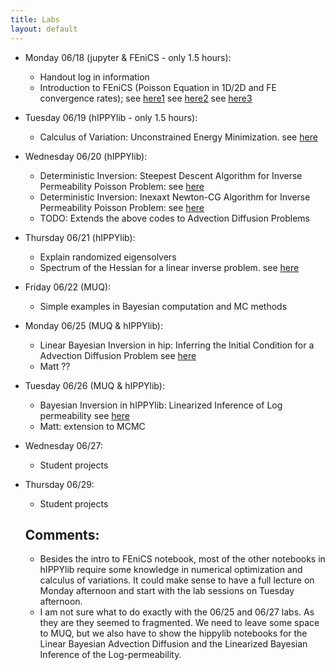 ```yaml
---
title: Labs
layout: default
---
```


- Monday 06/18 (jupyter & FEniCS - only 1.5 hours):
  - Handout log in information
  - Introduction to FEniCS (Poisson Equation in 1D/2D and FE convergence rates);
     see [here1](https://uvilla.github.io/inverse17/02_IntroToFenics/Poisson1D.html)
     see [here2](https://uvilla.github.io/inverse17/02_IntroToFenics/ConvergenceRates.html)
     see [here3](https://uvilla.github.io/inverse17/02_IntroToFenics/Poisson2D.html)
  
- Tuesday 06/19 (hIPPYlib - only 1.5 hours): 
  - Calculus of Variation: Unconstrained Energy Minimization.
    see [here](https://uvilla.github.io/inverse17/04_UnconstrainedMinimization/UnconstrainedMinimization.html)
  
- Wednesday 06/20 (hIPPYlib):
  - Deterministic Inversion: Steepest Descent Algorithm for Inverse Permeability Poisson Problem:
    see [here](https://uvilla.github.io/inverse17/05_Poisson_SD/Poisson_SD.html)
  - Deterministic Inversion: Inexaxt Newton-CG Algorithm for Inverse Permeability Poisson Problem:
    see [here](https://uvilla.github.io/inverse17/06_Poisson_INCG/Poisson_INCG.html)
  - TODO: Extends the above codes to Advection Diffusion Problems
  
- Thursday 06/21 (hIPPYlib):
  - Explain randomized eigensolvers
  - Spectrum of the Hessian for a linear inverse problem.
    see [here](https://uvilla.github.io/inverse17/03_HessianSpectrum/HessianSpectrum.html)
   
- Friday 06/22 (MUQ):
  - Simple examples in Bayesian computation and MC methods
  
- Monday 06/25 (MUQ & hIPPYlib):
  - Linear Bayesian Inversion in hip: Inferring the Initial Condition for a Advection Diffusion Problem
    see [here](https://uvilla.github.io/inverse17/08_AddDivBayesian/AddDivBayesian.html)
  - Matt ??
  
- Tuesday 06/26 (MUQ & hIPPYlib):
  - Bayesian Inversion in hIPPYlib: Linearized Inference of Log permeability
    see [here](https://uvilla.github.io/inverse17/07_PoissonBayesian/PoissonBayesian.html)
  - Matt: extension to MCMC
  
- Wednesday 06/27:
  - Student projects
  
- Thursday 06/29:
  - Student projects
  
  ## Comments:
  - Besides the intro to FEniCS notebook, most of the other notebooks in hIPPYlib require
    some knowledge in numerical optimization and calculus of variations. It could make sense to have a full lecture on Monday afternoon
    and start with the lab sessions on Tuesday afternoon.
  - I am not sure what to do exactly with the 06/25 and 06/27 labs. As they are they seemed to fragmented.
     We need to leave some space to MUQ, but we also have to show the hippylib notebooks for the Linear Bayesian Advection Diffusion
     and the Linearized Bayesian Inference of the Log-permeability.
 
